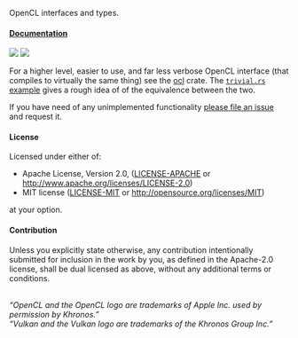 OpenCL interfaces and types.

#### [Documentation](https://docs.rs/ocl-core)

[![](https://img.shields.io/crates/v/ocl-core.svg)](https://crates.io/crates/ocl_core)
[![](https://docs.rs/ocl-core/badge.svg)](https://docs.rs/ocl-core)

For a higher level, easier to use, and far less verbose OpenCL interface (that
compiles to virtually the same thing) see the
[ocl](https://github.com/cogciprocate/ocl) crate. The [`trivial.rs`
example](https://github.com/cogciprocate/ocl/blob/master/ocl/examples/trivial.rs)
gives a rough idea of of the equivalence between the two.

If you have need of any unimplemented functionality [please file an
issue](https://github.com/cogciprocate/ocl/issues) and request it.

#### License

Licensed under either of:

 * Apache License, Version 2.0, ([LICENSE-APACHE](LICENSE-APACHE) or
   http://www.apache.org/licenses/LICENSE-2.0)
 * MIT license ([LICENSE-MIT](LICENSE-MIT) or
   http://opensource.org/licenses/MIT)

at your option.

#### Contribution

Unless you explicitly state otherwise, any contribution intentionally
submitted for inclusion in the work by you, as defined in the Apache-2.0
license, shall be dual licensed as above, without any additional terms or
conditions.


<br/>*“OpenCL and the OpenCL logo are trademarks of Apple Inc. used by
permission by Khronos.”* <br/>*“Vulkan and the Vulkan logo are trademarks of
the Khronos Group Inc.”*